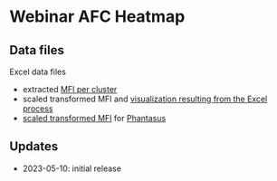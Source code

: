 Webinar AFC Heatmap
===================

## Data files

Excel data files

  - extracted [MFI per cluster](mfis_cxm.xlsx)
  - scaled transformed MFI and [visualization resulting from the Excel process](mfis_cxm_webinar_final.xlsx)
  - [scaled transformed MFI](mfis_cxm_tr_01_with_k.xlsx) for [Phantasus](https://artyomovlab.wustl.edu/phantasus/)


## Updates

  - 2023-05-10: initial release
